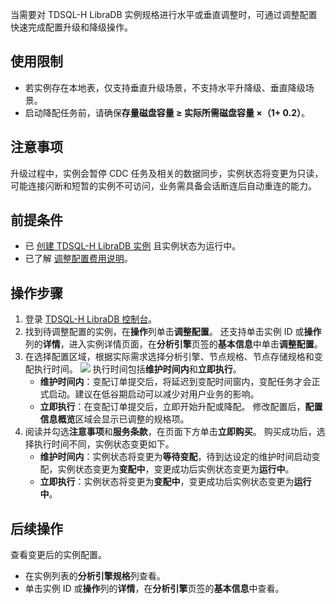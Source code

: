 当需要对 TDSQL-H LibraDB 实例规格进行水平或垂直调整时，可通过调整配置快速完成配置升级和降级操作。

## 使用限制
- 若实例存在本地表，仅支持垂直升级场景，不支持水平升降级、垂直降级场景。
- 启动降配任务前，请确保**存量磁盘容量 ≥ 实际所需磁盘容量 ×（1+ 0.2）**。

## 注意事项
升级过程中，实例会暂停 CDC 任务及相关的数据同步，实例状态将变更为只读，可能连接闪断和短暂的实例不可访问，业务需具备会话断连后自动重连的能力。

## 前提条件
- 已 [创建 TDSQL-H LibraDB 实例](https://cloud.tencent.com/document/product/1488/63546) 且实例状态为运行中。
- 已了解 [调整配置费用说明](https://cloud.tencent.com/document/product/1488/74338)。

## 操作步骤
1. 登录 [TDSQL-H LibraDB 控制台](https://console.cloud.tencent.com/libradb/instance)。
2. 找到待调整配置的实例，在**操作**列单击**调整配置**。
还支持单击实例 ID 或**操作**列的**详情**，进入实例详情页面，在**分析引擎**页签的**基本信息**中单击**调整配置**。
3. 在选择配置区域，根据实际需求选择分析引擎、节点规格、节点存储规格和变配执行时间。
![](https://qcloudimg.tencent-cloud.cn/raw/194dc19a70b9db0eb785e49c31cfcf7f.png)
执行时间包括**维护时间内**和**立即执行**。
   - **维护时间内**：变配订单提交后，将延迟到变配时间窗内，变配任务才会正式启动。建议在低谷期启动可以减少对用户业务的影响。
   - **立即执行**：在变配订单提交后，立即开始升配或降配。
   修改配置后，**配置信息概览**区域会显示已调整的规格项。
4. 阅读并勾选**注意事项**和**服务条款**，在页面下方单击**立即购买**。
购买成功后，选择执行时间不同，实例状态变更如下。 
   - **维护时间内**：实例状态将变更为**等待变配**，待到达设定的维护时间启动变配，实例状态变更为**变配中**，变更成功后实例状态变更为**运行中**。
   - **立即执行**：实例状态将变更为**变配中**，变更成功后实例状态变更为**运行中**。

## 后续操作
查看变更后的实例配置。
- 在实例列表的**分析引擎规格**列查看。
- 单击实例 ID 或**操作**列的**详情**，在**分析引擎**页签的**基本信息**中查看。
